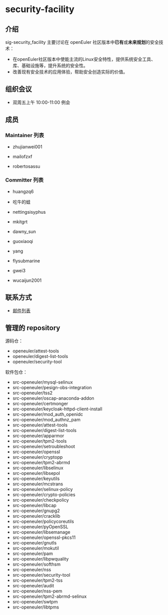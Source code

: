 # security-facility

## 介绍

sig-security_facility 主要讨论在 openEuler 社区版本中**已有**或**未来规划**的安全技术：

* 在openEuler社区版本中使能主流的Linux安全特性，提供系统安全工具、库、基础设施等，提升系统的安全性。
* 改善现有安全技术的应用体验，帮助安全创造实际的价值。

## 组织会议

- 双周五上午 10:00-11:00 例会

## 成员

### Maintainer 列表

- zhujianwei001

- mailofzxf

- robertosassu

### Committer 列表

- huangzq6

- 吃牛的蛙

- nettingsisyphus

- mkitgrt

- dawny_sun

- guoxiaoqi

- yang

- flysubmarine

- gwei3

- wucaijun2001

## 联系方式

- [邮件列表](mailto:dev@openeuler.org)

## 管理的 repository
源码仓：

* openeuler/attest-tools
* openeuler/digest-list-tools
* openeuler/security-tool

软件包仓：

* src-openeuler/mysql-selinux
* src-openeuler/pesign-obs-integration
* src-openeuler/tss2
* src-openeuler/oscap-anaconda-addon
* src-openeuler/certmonger
* src-openeuler/keycloak-httpd-client-install
* src-openeuler/mod_auth_openidc
* src-openeuler/mod_authnz_pam
* src-openeuler/attest-tools
* src-openeuler/digest-list-tools
* src-openeuler/apparmor
* src-openeuler/tpm2-tools
* src-openeuler/setroubleshoot
* src-openeuler/openssl
* src-openeuler/cryptopp
* src-openeuler/tpm2-abrmd
* src-openeuler/libselinux
* src-openeuler/libsepol
* src-openeuler/keyutils
* src-openeuler/mcstrans
* src-openeuler/selinux-policy
* src-openeuler/crypto-policies
* src-openeuler/checkpolicy
* src-openeuler/libcap
* src-openeuler/gnupg2
* src-openeuler/cracklib
* src-openeuler/policycoreutils
* src-openeuler/pyOpenSSL
* src-openeuler/libsemanage
* src-openeuler/openssl-pkcs11
* src-openeuler/gnutls
* src-openeuler/mokutil
* src-openeuler/pam
* src-openeuler/libpwquality
* src-openeuler/softhsm
* src-openeuler/nss
* src-openeuler/security-tool
* src-openeuler/tpm2-tss
* src-openeuler/audit
* src-openeuler/nss-pem
* src-openeuler/tpm2-abrmd-selinux
* src-openeuler/swtpm
* src-openeuler/libtpms